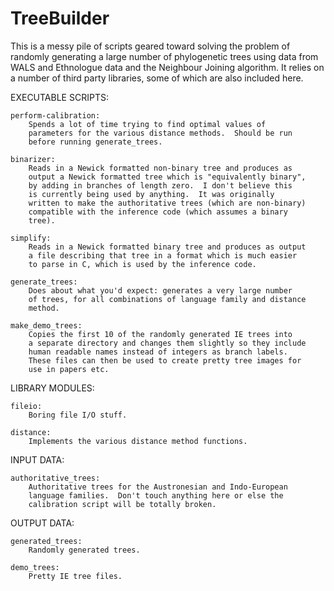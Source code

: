 TreeBuilder
====================

This is a messy pile of scripts geared toward solving the problem of randomly
generating a large number of phylogenetic trees using data from WALS and
Ethnologue data and the Neighbour Joining algorithm.  It relies on a number
of third party libraries, some of which are also included here.

EXECUTABLE SCRIPTS:

	perform-calibration:
		Spends a lot of time trying to find optimal values of
		parameters for the various distance methods.  Should be run
		before running generate_trees.

	binarizer:
		Reads in a Newick formatted non-binary tree and produces as
		output a Newick formatted tree which is "equivalently binary",
		by adding in branches of length zero.  I don't believe this
		is currently being used by anything.  It was originally
		written to make the authoritative trees (which are non-binary)
		compatible with the inference code (which assumes a binary
		tree).

	simplify:
		Reads in a Newick formatted binary tree and produces as output
		a file describing that tree in a format which is much easier
		to parse in C, which is used by the inference code.

	generate_trees:
		Does about what you'd expect: generates a very large number
		of trees, for all combinations of language family and distance
		method.

	make_demo_trees:
		Copies the first 10 of the randomly generated IE trees into
		a separate directory and changes them slightly so they include
		human readable names instead of integers as branch labels.
		These files can then be used to create pretty tree images for
		use in papers etc.

LIBRARY MODULES:

	fileio:
		Boring file I/O stuff.

	distance:
		Implements the various distance method functions.

INPUT DATA:

	authoritative_trees:
		Authoritative trees for the Austronesian and Indo-European
		language families.  Don't touch anything here or else the
		calibration script will be totally broken.

OUTPUT DATA:

	generated_trees:
		Randomly generated trees.

	demo_trees:
		Pretty IE tree files.
